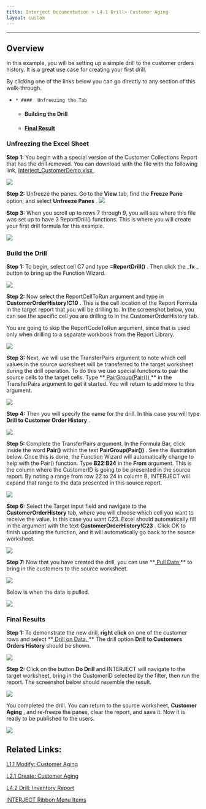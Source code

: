 ```yaml
---
title: Interject Documentation > L4.1 Drill> Customer Aging
layout: custom
---
```

* * *

  


##  **Overview**

In this example, you will be setting up a simple drill to the customer orders history. It is a great use case for creating your first drill. 

By clicking one of the links below you  can go directly to any section of this walk-through. 

  *     * ####  Unfreezing the Tab 

    * ####  Building the Drill 

    * ####  [ Final Result ](/wGetStarted/128421015.html)




###  Unfreezing the Excel Sheet 

**Step 1:** You begin with a special version of the Customer Collections Report that has the drill removed. You can download with the file with the following link, [ Interject_CustomerDemo.xlsx ](attachments/128421015/129045397.xlsx) . 

![](attachments/128421015/128945869.png)

  


**Step 2:** Unfreeze the panes. Go to the **View** tab, find the **Freeze Pane** option, and select **Unfreeze Panes** .  ![](attachments/128421015/128945828.png)

  


**Step 3:** When you scroll up to rows 7 through 9, you will see where this file was set up to have 3 ReportDrill() functions. This is where you will create your first drill formula for this example. 

![](attachments/128421015/128945970.png)

###  Build the Drill 

**Step 1:** To begin, select cell C7 and type **=ReportDrill()** . Then click the _**fx** _ button to bring up the Function Wizard. 

![](attachments/128421015/128946249.png)

  


**Step 2:** Now select the ReportCellToRun argument and type in **CustomerOrderHistory!C10** . This is the cell location of the Report Formula in the target report that you will be drilling to.  In the screenshot below, you can see the specific cell you are drilling to in the CustomerOrderHistory tab. 

You are going to skip the ReportCodeToRun argument, since that is used only when drilling to a separate workbook from the Report Library. 

![](attachments/128421015/129051005.png)

  


**Step 3:** Next, we will use the  TransferPairs argument to note which cell values in the source worksheet will be transferred to the target worksheet during the drill operation. To do this we use special functions to pair the source cells to the target cells. Type **[ PairGroup(Pair()) ](/wIndex/81756186.html) ** in the TransferPairs argument to get it started. You will return to add more to this argument. 

![](attachments/128421015/129051087.png)

  


**Step 4:** Then you will specify the name for the drill. In this case you will type **Drill to Customer Order History** . 

![](attachments/128421015/129051186.png)

  


**Step 5:** Complete the TransferPairs argument. In the Formula Bar, click inside the word **Pair()** within the text **PairGroup(Pair())** . See the illustration below. Once this is done, the Function Wizard will automatically change to help with the Pair() function. Type **B22:B24** in the **From** argument. This is the column where the CustomerID is going to be presented in the source report. By noting a range from row 22 to 24 in column B, INTERJECT will expand that range to the data presented in this source report. 

![](attachments/128421015/129051405.png)

  


**Step 6:** Select the Target input field and navigate to the **CustomerOrderHistory** tab, where you will choose which cell you want to receive the value. In this case you want C23. Excel should automatically fill in the argument with the text **CustomerOrderHistory!C23** . Click OK to finish updating the function, and it will automatically go back to the source worksheet. 

![](attachments/128421015/129051477.png)

  


**Step 7:** Now that you have created the drill, you can use **[ Pull Data ](/wPortal/INTERJECT-Ribbon-Menu-Items_83689479.html) ** to bring in the customers to the source worksheet. 

![](attachments/128421015/129244768.png)

  


Below is when the data is pulled. 

![](attachments/128421015/129732772.png)

  


###  **Final Results**

**Step 1:** To demonstrate the new drill, **right click** on one of the customer rows and select **[ Drill on Data. ](https://interject.atlassian.net/wiki/content-only/viewpage.action?pageId=83689479&iframeId=fallback-mode&user_key=ff8080814d41a454014d440734dd0001&user_id=MariaH&xdm_e=https://interject.atlassian.net/&xsm_c=fallback-mode-fake-key__9453719671111718&cp=/wiki&cv=0.0.0-fallback-mode&lic=none#InterjectRibbonMenuItems-DrillData) ** The drill option **Drill to Customers Orders History** should be shown. 

![](attachments/128421015/129733323.png)

  


**Step 2:** Click on the button **Do Drill** and INTERJECT will navigate to the target worksheet, bring in the CustomerID selected by the filter, then run the report. The screenshot below should resemble the result. 

![](attachments/128421015/129733466.png)

  


You completed the drill. You can return to the source worksheet, **Customer Aging** , and re-freeze the panes, clear the report, and save it. Now it is ready to be published to the users. 

  


![](attachments/128421015/129733490.png)

##  Related Links: 

[ L1.1 Modify: Customer Aging ](/wGetStarted/128428927.html)

[ L2.1 Create: Customer Aging ](/wGetStarted/128429314.html)

[ L4.2 Drill: Inventory Report ](/wGetStarted/128409138.html)

[ INTERJECT Ribbon Menu Items ](INTERJECT-Ribbon-Menu-Items_83689479.html)

  


  


  

